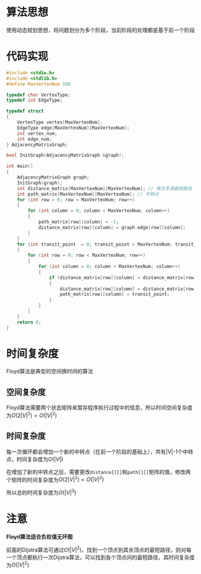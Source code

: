# 算法思想
使用动态规划思想，将问题划分为多个阶段，当前阶段的处理都是基于前一个阶段
# 代码实现
```c
#include <stdio.h>
#include <stdlib.h>
#define MaxVertexNum 100

typedef char VertexType;
typedef int EdgeType;

typedef struct
{
    VertexType vertex[MaxVertexNum];
    EdgeType edge[MaxVertexNum][MaxVertexNum];
    int vertex_num;
    int edge_num;
} AdjacencyMatrixGraph;

bool InitGraph(AdjacencyMatrixGraph &graph);

int main()
{
    AdjacencyMatrixGraph graph;
    InitGraph(graph);
    int distance_matrix[MaxVertexNum][MaxVertexNum]; // 表示多源最短路径
    int path_matrix[MaxVertexNum][MaxVertexNum]; // 中转点
    for (int row = 0; row < MaxVertexNum; row++)
    {
        for (int column = 0; column < MaxVertexNum; column++)
        {
            path_matrix[row][column] = -1;
            distance_matrix[row][column] = graph.edge[row][column];
        }
    }
    for (int transit_point  = 0; transit_point < MaxVertexNum; transit_point++)
    {
        for (int row = 0; row < MaxVertexNum; row++)
        {
            for (int column = 0; column < MaxVertexNum; column++)
            {
                if (distance_matrix[row][column] > distance_matrix[row][transit_point] + distance_matrix[transit_point][column])
                {
                    distance_matrix[row][column] = distance_matrix[row][transit_point] + distance_matrix[transit_point][column];
                    path_matrix[row][column] = transit_point;
                }
            }
        }
    }
    return 0;
}
```
# 时间复杂度
Floyd算法是典型的空间换时间的算法
## 空间复杂度
Floyd算法需要两个状态矩阵来暂存程序执行过程中的信息，所以时间空间复杂度为$O(2|V|^2) = O(|V|^2)$
## 时间复杂度
每一次循环都会增加一个新的中转点（在前一个阶段的基础上），共有|V|-1个中转点，时间复杂度为$O(|V|)$

在增加了新的中转点之后，需要更改`distance[][]`和`path[][]`矩阵的值，修改两个矩阵的时间复杂度为$O(2|V|^2) = O(|V|^2)$

所以总的时间复杂度为$O(|V|^3)$

# 注意
**Floyd算法适合负权值无环图**

前面的Dijstra算法可通过$O(|V|^2)$，找到一个顶点到其余顶点的最短路径，则对每一个顶点都执行一次Dijstra算法，可以找到各个顶点间的最短路径，其时间复杂度为$O(|V|^2)$
